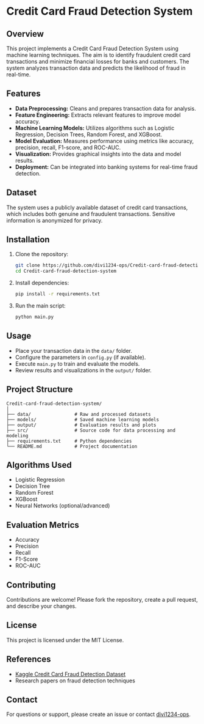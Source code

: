 # Credit Card Fraud Detection System

## Overview

This project implements a Credit Card Fraud Detection System using machine learning techniques. The aim is to identify fraudulent credit card transactions and minimize financial losses for banks and customers. The system analyzes transaction data and predicts the likelihood of fraud in real-time.

## Features

- **Data Preprocessing:** Cleans and prepares transaction data for analysis.
- **Feature Engineering:** Extracts relevant features to improve model accuracy.
- **Machine Learning Models:** Utilizes algorithms such as Logistic Regression, Decision Trees, Random Forest, and XGBoost.
- **Model Evaluation:** Measures performance using metrics like accuracy, precision, recall, F1-score, and ROC-AUC.
- **Visualization:** Provides graphical insights into the data and model results.
- **Deployment:** Can be integrated into banking systems for real-time fraud detection.

## Dataset

The system uses a publicly available dataset of credit card transactions, which includes both genuine and fraudulent transactions. Sensitive information is anonymized for privacy.

## Installation

1. Clone the repository:
   ```bash
   git clone https://github.com/divi1234-ops/Credit-card-fraud-detection-system.git
   cd Credit-card-fraud-detection-system
   ```

2. Install dependencies:
   ```bash
   pip install -r requirements.txt
   ```

3. Run the main script:
   ```bash
   python main.py
   ```

## Usage

- Place your transaction data in the `data/` folder.
- Configure the parameters in `config.py` (if available).
- Execute `main.py` to train and evaluate the models.
- Review results and visualizations in the `output/` folder.

## Project Structure

```
Credit-card-fraud-detection-system/
│
├── data/                # Raw and processed datasets
├── models/              # Saved machine learning models
├── output/              # Evaluation results and plots
├── src/                 # Source code for data processing and modeling
├── requirements.txt     # Python dependencies
└── README.md            # Project documentation
```

## Algorithms Used

- Logistic Regression
- Decision Tree
- Random Forest
- XGBoost
- Neural Networks (optional/advanced)

## Evaluation Metrics

- Accuracy
- Precision
- Recall
- F1-Score
- ROC-AUC

## Contributing

Contributions are welcome! Please fork the repository, create a pull request, and describe your changes.

## License

This project is licensed under the MIT License.

## References

- [Kaggle Credit Card Fraud Detection Dataset](https://www.kaggle.com/datasets/mlg-ulb/creditcardfraud)
- Research papers on fraud detection techniques

## Contact

For questions or support, please create an issue or contact [divi1234-ops](https://github.com/divi1234-ops).